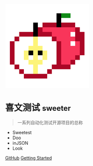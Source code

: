 ![logo](_media/logo.png)

# 喜文测试 <small>sweeter</small>

> 一系列自动化测试开源项目的总称

- Sweetest
- Doo
- inJSON
- Look

[GitHub](https://github.com/tonglei100/)
[Getting Started](#喜文测试)
